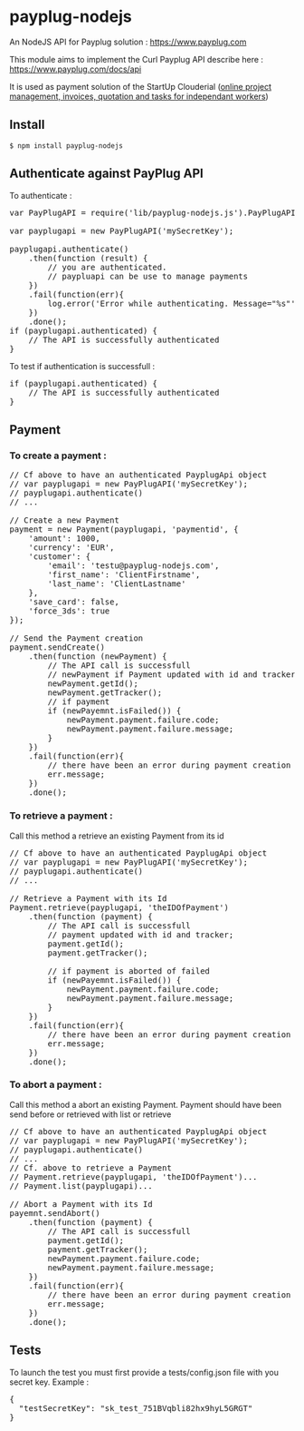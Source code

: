 # payplug-nodejs
An NodeJS API for Payplug solution : https://www.payplug.com

This module aims to implement the Curl Payplug API describe here : https://www.payplug.com/docs/api

It is used as payment solution of the StartUp Clouderial (<a href="http://clouderial.com">online project management, invoices, quotation and tasks for independant workers</a>)

## Install
<code>$ npm install payplug-nodejs</code>

## Authenticate against PayPlug API
To authenticate :

<pre>
var PayPlugAPI = require('lib/payplug-nodejs.js').PayPlugAPI;

var payplugapi = new PayPlugAPI('mySecretKey');

payplugapi.authenticate()
	.then(function (result) {
		// you are authenticated.
		// paypluapi can be use to manage payments
	})
	.fail(function(err){
		log.error('Error while authenticating. Message="%s"', err.message);
	})
	.done();
if (payplugapi.authenticated) {
	// The API is successfully authenticated
}
</pre>

To test if authentication is successfull :
<pre>
if (payplugapi.authenticated) {
	// The API is successfully authenticated
}
</pre>

## Payment
### To create a payment :

<pre>
// Cf above to have an authenticated PayplugApi object
// var payplugapi = new PayPlugAPI('mySecretKey');
// payplugapi.authenticate()
// ... 

// Create a new Payment
payment = new Payment(payplugapi, 'paymentid', {
    'amount': 1000,
    'currency': 'EUR',
    'customer': {
        'email': 'testu@payplug-nodejs.com',
        'first_name': 'ClientFirstname',
        'last_name': 'ClientLastname'
    },
    'save_card': false,
    'force_3ds': true
});

// Send the Payment creation
payment.sendCreate()
    .then(function (newPayment) {
        // The API call is successfull
        // newPayment if Payment updated with id and tracker;
        newPayment.getId();
        newPayment.getTracker();
        // if payment
        if (newPayemnt.isFailed()) {
            newPayment.payment.failure.code;
            newPayment.payment.failure.message;
        }
    })
    .fail(function(err){
        // there have been an error during payment creation
        err.message;
    })
    .done();
</pre>

### To retrieve a payment :

Call this method a retrieve an existing Payment from its id

<pre>
// Cf above to have an authenticated PayplugApi object
// var payplugapi = new PayPlugAPI('mySecretKey');
// payplugapi.authenticate()
// ... 

// Retrieve a Payment with its Id
Payment.retrieve(payplugapi, 'theIDOfPayment')
    .then(function (payment) {
        // The API call is successfull
        // payment updated with id and tracker;
        payment.getId();
        payment.getTracker();
        
        // if payment is aborted of failed
        if (newPayemnt.isFailed()) {
            newPayment.payment.failure.code;
            newPayment.payment.failure.message;
        }
    })
    .fail(function(err){
        // there have been an error during payment creation
        err.message;
    })
    .done();
</pre>

### To abort a payment :

Call this method a abort an existing Payment. Payment should have been send before or retrieved with list or retrieve

<pre>
// Cf above to have an authenticated PayplugApi object
// var payplugapi = new PayPlugAPI('mySecretKey');
// payplugapi.authenticate()
// ... 
// Cf. above to retrieve a Payment
// Payment.retrieve(payplugapi, 'theIDOfPayment')...
// Payment.list(payplugapi)...

// Abort a Payment with its Id
payemnt.sendAbort()
    .then(function (payment) {
        // The API call is successfull
        payment.getId();
        payment.getTracker();
        newPayment.payment.failure.code;
        newPayment.payment.failure.message;
    })
    .fail(function(err){
        // there have been an error during payment creation
        err.message;
    })
    .done();
</pre>


## Tests
To launch the test you must first provide a tests/config.json file with you secret key. Example :

<pre>
{
  "testSecretKey": "sk_test_751BVqbli82hx9hyL5GRGT"
}
</pre>

